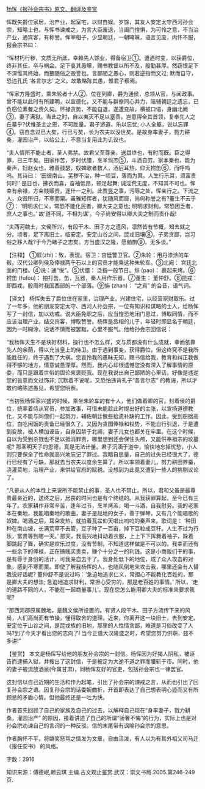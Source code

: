 [杨恽《报孙会宗书》原文、翻译及鉴赏](https://www.vrrw.net/wx/14075.html)

恽既失爵位家居，治产业，起室宅，以财自娱。岁馀，其友人安定太守西河孙会宗，知略士也，与恽书谏戒之，为言大臣废退，当阖门惶惧，为可怜之意，不当治产业，通宾客，有称誉。恽宰相子，少显朝廷，一朝晻昧，语言见废，内怀不服，报会宗书曰：

“恽材朽行秽，文质无所厎，幸赖先人馀业，得备宿卫①。遭遇时变，以获爵位，终非其任，卒与祸会。足下哀其愚矇，赐书教督以所不及，殷勤甚厚。然窃恨足下不深惟其终始，而猥随俗之毁誉也。言鄙陋之愚心，则若逆指而文过; 默而自守，恐违孔氏 ‘各言尔志’ 之义。故敢略陈其愚，惟君子察焉。

“恽家方隆盛时，乘朱轮者十人②，位在列卿，爵为通侯，总领从官，与闻政事。曾不能以此时有所建明，以宣德化，又不能与群僚同心并力，陪辅朝廷之遗忘，已负窃位素餐之责久矣。怀禄贪势，不能自退，遂遭变故，横被口语，身幽北阙③，妻子满狱。当此之时，自以夷灭不足以塞责，岂意得全其首领，复奉先人之丘墓乎?伏惟圣主之恩，不可胜量。君子游道，乐以忘忧; 小人全躯，说以忘罪④。窃自念过已大矣，行已亏矣，长为农夫以没世矣。是故身率妻子，戮力耕桑，灌园治产，以给公上，不意当复用此为讥议也。

“夫人情所不能止者，圣人弗禁。故君父至尊亲，送其终也，有时而既。臣之得罪，已三年矣。田家作苦，岁时伏腊，烹羊炰羔⑤，斗酒自劳。家本秦也，能为秦声，妇赵女也，雅善鼓瑟，奴婢歌者数人，酒后耳热，仰天拊缶⑥，而呼呜呜。其诗曰： ‘田彼南山，芜秽不治，种一顷豆，落而为萁。人生行乐耳，须富贵何时!’ 是日也，拂衣而喜，奋袖低昂，顿足起舞; 诚淫荒无度，不知其不可也。恽幸有余禄，方籴贱贩贵，逐什一之利。此贾竖之事，污辱之处，恽亲行之。下流之人，众毁所归，不寒而栗。虽雅知恽者，犹随风而靡，尚何称誉之有?董生不云乎⑦： ‘明明求仁义，常恐不能化民者，卿大夫之意也; 明明求财利，常恐困乏者，庶人之事也。’ 故‘道不同，不相为谋’。今子尚安得以卿大夫之制而责仆哉!

“夫西河魏土，文侯所兴，有段干木、田子方之遗风，凛然皆有节概，知去就之分。顷者，足下离旧土，临安定。安定山谷之间，昆戎旧壤⑧，子弟贪鄙，岂习俗之移人哉?于今乃睹子之志矣。方当盛汉之隆，愿勉旃⑨，无多谈。”



【注释】 ①厎(zhi)：致，表现。宿卫：宫廷警卫官。②朱轮：用丹漆涂的车毂。汉代公卿列侯及俸禄两千石以上的官员才能乘这种朱轮车。③北阙： 宫廷北面的门楼。④说：通“悦”。⑤伏腊： 泛指一般节日。炰 (pao)： 裹起来烤。⑥拊缶 (fufou)： 拍打缶。缶，瓦器，秦人用作乐器。⑦董生： 董仲舒。⑧昆戎： 即西戎，殷周时我国西部的一个部落。⑨旃 (zhan)： “之焉” 的合音，语气词。

【译文】 杨恽失去了爵位住在家里，治理产业，兴建住宅，以经营家财取乐。过了一年多，他的朋友安定太守、西河人孙会宗，一位有知识和谋略的士人，给杨恽写了一封信，加以劝戒。说大臣免职之后，应当惶恐地闭门思过，博取同情，而不应该治理产业，结交宾客，博取赞誉。杨恽是丞相的儿子，年轻时即显名于朝廷，因为一时糊涂，说话不慎而被罢黜，心里不服气。他给孙会宗回信说：

“我杨恽天生不是块好材料，操行也不怎么样，文与质都没有什么成就，幸而依靠先人的余荫，得以充当皇上的侍卫。由于遇到事变，获得爵位，但这终究不是我所能胜任的，终于遇到了大祸。您哀怜我的愚昧无知，赐书信给我，教育和纠正我做得不够的地方，情意诚恳深厚。然而，我内心却很遗憾您没有深入了解事情的原委，而只是跟着世俗的舆论来褒贬我。现在我说出自己鄙陋的心里话，好像是违逆您的旨意而文过饰非; 沉默着不说呢，又恐怕违背孔子“各言尔志” 的教诲，所以才敢约略陈述愚见，希望您明察。

“当初我杨恽家兴盛的时候，乘坐朱轮车的有十人，他们做着卿的官，封着侯的爵位，统率着侍从官员，参加政事，可惜未能趁此时提出好的主张，以宣扬道德教化，又不能与同僚们一起努力，辅佐朝廷做些拾遗补缺的工作。因此，受到窃据高位，白吃闲饭的责备已经很久了。又因为贪图俸禄和权势，不能自行引退，于是遭到变故，被人横加诬告，自身囚禁于北阙，妻子儿女也都关在牢里。在这个时候，自以为受到杀戮也不足以抵消罪责，哪里想到还会保住头颅，又能供奉祖宗的坟墓呢? 那圣明天子的恩德，真是无法计量。君子沉湎于道中，愉快地忘掉忧愁，小人则只要保全了性命就高兴地忘记了罪过。我暗自思量，自己的过失已经很大了，德行已经有了亏缺，那就去当农夫以度余生算了。所以率领着妻儿，努力耕田养蚕，浇灌菜地，治理产业，来供给官府的赋税。没想到为此竟又遭到一些人的挑剔议论了。

“凡是从人的本性上来说所不能禁止的事，圣人也不禁止。所以，君和父虽是最尊贵最亲近的，送终之后，居丧的时间也是有个终结的。从我获罪算起，至今已有三年了。农家耕作非常辛苦，逢年过节，烹羊烤羔，喝一斗酒，自我慰劳。我的老家本在秦地，我能唱秦地的歌曲，妻子是赵地的女子，善于弹琴，又有几个能唱歌的奴婢。喝酒之后，耳朵发热，就拍着瓦盆仰天唱出呜呜的秦声来。歌词是： ‘种田种在南山坡，长满荒草不去管，豆子种了一百亩，掉下豆粒成豆秆。人生不过为行乐，富贵等到哪一天。’ 那天，我高兴地抖动着衣服，上上下下挥舞着袖子，跺着脚跳起了舞，确实是欢乐过度，没有节制，不知道这样做是不可以的。我幸而还有一些余下的俸禄，正在搞贱买贵卖，赚个十分之一的利钱。这是小商贩们干的事，是有辱于身份的活计，可我亲自去干了。我身处低下的地位，成了众人攻击的对象，感到不寒而栗。即使了解我杨恽的人，也随风倒地来攻击我，哪里还会有人替我说好话呢? 董仲舒不是说过吗：‘急迫地追求仁义，常担心不能教化百姓的，那是卿大夫的想法; 急迫地追求财利，常担心受穷的，那是老百姓的事情。’ 所以，‘走的道路不同的人，不能在一起商量事儿’。现在您怎么能用卿大夫的标准来要求我呢?

“那西河郡原属魏地，是魏文侯所设置的。有贤人段干木、田子方流传下来的风尚，人们高尚而有节操，懂得取舍的道理。近来，你离开这一块旧士，去到安定。安定位于山谷之间，是昆戎族的旧地，那里的人性情贪鄙，难道是习俗改变了人吗?到了今天才看出您的志向了! 当今正值大汉隆盛之时，希望您努力供职，兹不多讲!”

【鉴赏】 本文是杨恽写给他的朋友孙会宗的一封信。杨恽因为好揭人阴私，被诬告而逮捕入狱，并搜出了这封信，于是被定为大逆不道之罪而腰斩于市。同时，他的妻子被流放酒泉(今属甘肃)，同杨恽友好的官吏，包括孙会宗也一律罢官。

这封信以自己近期的生活和作为起笔，引出了孙会宗的谏戒之言，从而也引出了回复孙会宗之语。因复孙会宗的话委婉曲折，开首即表达了自己想表明心迹而又有所顾忌的矛盾心情。但他最终还是一吐为快。

作者首先回顾了自己的家族及自己的过去，以解释自己现在“身率妻子，戮力耕桑，灌园治产” 的原因，接着讲述了自己的所谓“骄奢不悔”的行为，实际上也是对孙会宗劝谏自己的言词的一种反驳。信的末尾带有讽喻孙会宗的意思。

作者胸怀不平，将嬉笑怒骂之情发为文章，自由活泼，有人以为有其外祖父司马迁《报任安书》 的风格。

字数：2916

知识来源：傅德岷,赖云琪 主编.古文观止鉴赏.武汉：崇文书局.2005.第246-249页.

